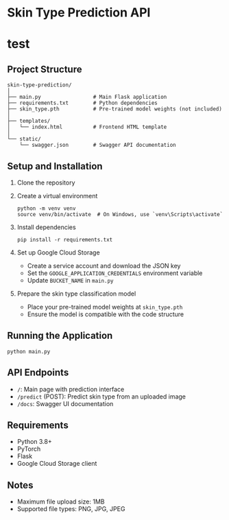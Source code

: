 # Skin Type Prediction API
# test
## Project Structure
```
skin-type-prediction/
│
├── main.py                 # Main Flask application
├── requirements.txt        # Python dependencies
├── skin_type.pth           # Pre-trained model weights (not included)
│
├── templates/
│   └── index.html          # Frontend HTML template
│
└── static/
    └── swagger.json        # Swagger API documentation
```

## Setup and Installation

1. Clone the repository
2. Create a virtual environment
   ```
   python -m venv venv
   source venv/bin/activate  # On Windows, use `venv\Scripts\activate`
   ```

3. Install dependencies
   ```
   pip install -r requirements.txt
   ```

4. Set up Google Cloud Storage
   - Create a service account and download the JSON key
   - Set the `GOOGLE_APPLICATION_CREDENTIALS` environment variable
   - Update `BUCKET_NAME` in `main.py`

5. Prepare the skin type classification model
   - Place your pre-trained model weights at `skin_type.pth`
   - Ensure the model is compatible with the code structure

## Running the Application

```
python main.py
```

## API Endpoints

- `/`: Main page with prediction interface
- `/predict` (POST): Predict skin type from an uploaded image
- `/docs`: Swagger UI documentation

## Requirements

- Python 3.8+
- PyTorch
- Flask
- Google Cloud Storage client

## Notes

- Maximum file upload size: 1MB
- Supported file types: PNG, JPG, JPEG
